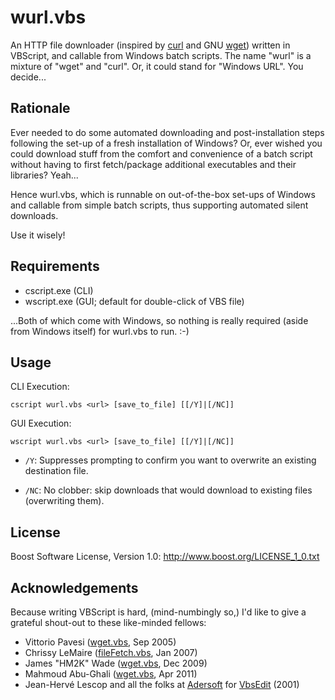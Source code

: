 wurl.vbs
========

An HTTP file downloader (inspired by [curl][] and GNU [wget][]) written in
VBScript, and callable from Windows batch scripts. The name "wurl" is a mixture
of "wget" and "curl". Or, it could stand for "Windows URL". You decide...

[wget]: http://gnuwin32.sourceforge.net/packages/wget.htm
[curl]: http://curl.haxx.se/


Rationale
---------

Ever needed to do some automated downloading and post-installation steps
following the set-up of a fresh installation of Windows? Or, ever wished you
could download stuff from the comfort and convenience of a batch script
without having to first fetch/package additional executables and their
libraries? Yeah...

Hence wurl.vbs, which is runnable on out-of-the-box set-ups of Windows and
callable from simple batch scripts, thus supporting automated silent downloads.

Use it wisely!


Requirements
------------

* cscript.exe (CLI)
* wscript.exe (GUI; default for double-click of VBS file)

...Both of which come with Windows, so nothing is really required (aside from
Windows itself) for wurl.vbs to run. :-)


Usage
-----

CLI Execution:

    cscript wurl.vbs <url> [save_to_file] [[/Y]|[/NC]]

GUI Execution:

    wscript wurl.vbs <url> [save_to_file] [[/Y]|[/NC]]

* `/Y`: Suppresses prompting to confirm you want to overwrite an existing
  destination file.

* `/NC`: No clobber: skip downloads that would download to existing files
  (overwriting them).


License
-------

Boost Software License, Version 1.0: <http://www.boost.org/LICENSE_1_0.txt>


Acknowledgements
----------------

Because writing VBScript is hard, (mind-numbingly so,) I'd like to give a
grateful shout-out to these like-minded fellows:

* Vittorio Pavesi ([wget.vbs][1], Sep 2005)
* Chrissy LeMaire ([fileFetch.vbs][2], Jan 2007)
* James "HM2K" Wade ([wget.vbs][3], Dec 2009)
* Mahmoud Abu-Ghali ([wget.vbs][4], Apr 2011)
* Jean-Hervé Lescop and all the folks at [Adersoft][] for [VbsEdit][] (2001)

[1]: http://vittoriop77.altervista.org/vbscripts/wget.html
[2]: http://blog.netnerds.net/2007/01/vbscript-download-and-save-a-binary-file/
[3]: https://code.google.com/p/hm2k/source/browse/trunk/code/vbs/wget.vbs
[4]: http://abu-ghali.com/2012/04/11/wget-for-windows/
[Adersoft]: http://adersoft.com/
[VbsEdit]: http://vbsedit.com/

